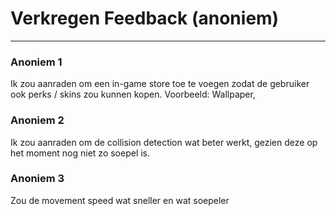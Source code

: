 # Verkregen Feedback (anoniem)

---

### Anoniem 1
Ik zou aanraden om een in-game store toe te voegen zodat de gebruiker
ook perks / skins zou kunnen kopen.
Voorbeeld: 
    Wallpaper, 

### Anoniem 2
Ik zou aanraden om de collision detection wat beter werkt, gezien deze
op het moment nog niet zo soepel is.

### Anoniem 3
Zou de movement speed wat sneller en wat soepeler 